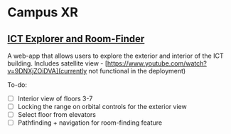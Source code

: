 # Campus XR

## [ICT Explorer and Room-Finder](https://ict-explorer.vercel.app)
A web-app that allows users to explore the exterior and interior of the ICT building. Includes satellite view - [https://www.youtube.com/watch?v=9DNXjZOiDVA](currently not functional in the deployment)

To-do:
- [ ] Interior view of floors 3-7
- [ ] Locking the range on orbital controls for the exterior view
- [ ] Select floor from elevators
- [ ] Pathfinding + navigation for room-finding feature
